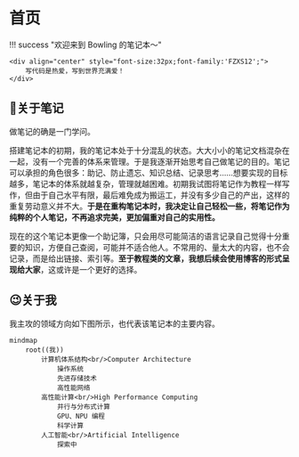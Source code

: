 # 首页

!!! success "欢迎来到 Bowling 的笔记本～"

    <div align="center" style="font-size:32px;font-family:'FZXS12';">
        写代码是热爱，写到世界充满爱！
    </div>

## 📒关于笔记

做笔记的确是一门学问。

搭建笔记本的初期，我的笔记本处于十分混乱的状态。大大小小的笔记文档混杂在一起，没有一个完善的体系来管理。于是我逐渐开始思考自己做笔记的目的。笔记可以承担的角色很多：助记、防止遗忘、知识总结、记录思考……想要实现的目标越多，笔记本的体系就越复杂，管理就越困难。初期我试图将笔记作为教程一样写作，但由于自己水平有限，最后难免成为搬运工，并没有多少自己的产出，这样的重复劳动意义并不大。**于是在重构笔记本时，我决定让自己轻松一些，将笔记作为纯粹的个人笔记，不再追求完美，更加偏重对自己的实用性。**

现在的这个笔记本更像一个助记簿，只会用尽可能简洁的语言记录自己觉得十分重要的知识，方便自己查阅，可能并不适合他人。不常用的、量太大的内容，也不会记录，而是给出链接、索引等。**至于教程类的文章，我想后续会使用博客的形式呈现给大家**，这或许是一个更好的选择。

## 😉关于我

我主攻的领域方向如下图所示，也代表该笔记本的主要内容。

```mermaid
mindmap
    root((我))
        计算机体系结构<br/>Computer Architecture
            操作系统
            先进存储技术
            高性能网络
        高性能计算<br/>High Performance Computing
            并行与分布式计算
            GPU、NPU 编程
            科学计算
        人工智能<br/>Artificial Intelligence
            探索中
```
